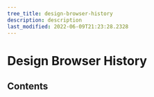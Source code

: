 ```yaml
---
tree_title: design-browser-history
description: description
last_modified: 2022-06-09T21:23:28.2328
---
```


# Design Browser History

## Contents

